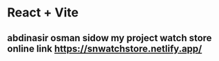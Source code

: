 # React + Vite
abdinasir osman sidow
my project watch store
online link https://snwatchstore.netlify.app/
- 
